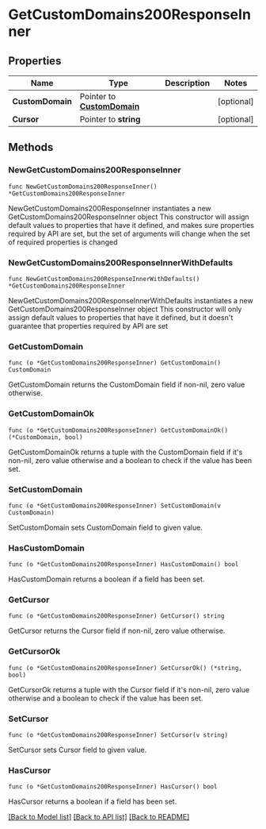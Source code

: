 # GetCustomDomains200ResponseInner

## Properties

Name | Type | Description | Notes
------------ | ------------- | ------------- | -------------
**CustomDomain** | Pointer to [**CustomDomain**](CustomDomain.md) |  | [optional] 
**Cursor** | Pointer to **string** |  | [optional] 

## Methods

### NewGetCustomDomains200ResponseInner

`func NewGetCustomDomains200ResponseInner() *GetCustomDomains200ResponseInner`

NewGetCustomDomains200ResponseInner instantiates a new GetCustomDomains200ResponseInner object
This constructor will assign default values to properties that have it defined,
and makes sure properties required by API are set, but the set of arguments
will change when the set of required properties is changed

### NewGetCustomDomains200ResponseInnerWithDefaults

`func NewGetCustomDomains200ResponseInnerWithDefaults() *GetCustomDomains200ResponseInner`

NewGetCustomDomains200ResponseInnerWithDefaults instantiates a new GetCustomDomains200ResponseInner object
This constructor will only assign default values to properties that have it defined,
but it doesn't guarantee that properties required by API are set

### GetCustomDomain

`func (o *GetCustomDomains200ResponseInner) GetCustomDomain() CustomDomain`

GetCustomDomain returns the CustomDomain field if non-nil, zero value otherwise.

### GetCustomDomainOk

`func (o *GetCustomDomains200ResponseInner) GetCustomDomainOk() (*CustomDomain, bool)`

GetCustomDomainOk returns a tuple with the CustomDomain field if it's non-nil, zero value otherwise
and a boolean to check if the value has been set.

### SetCustomDomain

`func (o *GetCustomDomains200ResponseInner) SetCustomDomain(v CustomDomain)`

SetCustomDomain sets CustomDomain field to given value.

### HasCustomDomain

`func (o *GetCustomDomains200ResponseInner) HasCustomDomain() bool`

HasCustomDomain returns a boolean if a field has been set.

### GetCursor

`func (o *GetCustomDomains200ResponseInner) GetCursor() string`

GetCursor returns the Cursor field if non-nil, zero value otherwise.

### GetCursorOk

`func (o *GetCustomDomains200ResponseInner) GetCursorOk() (*string, bool)`

GetCursorOk returns a tuple with the Cursor field if it's non-nil, zero value otherwise
and a boolean to check if the value has been set.

### SetCursor

`func (o *GetCustomDomains200ResponseInner) SetCursor(v string)`

SetCursor sets Cursor field to given value.

### HasCursor

`func (o *GetCustomDomains200ResponseInner) HasCursor() bool`

HasCursor returns a boolean if a field has been set.


[[Back to Model list]](../README.md#documentation-for-models) [[Back to API list]](../README.md#documentation-for-api-endpoints) [[Back to README]](../README.md)


